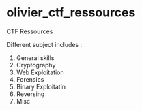 # olivier_ctf_ressources
CTF Ressources

Different subject includes : 

1. General skills
2. Cryptography
3. Web Exploitation
4. Forensics
5. Binary Exploitatin
6. Reversing
7. Misc
